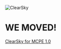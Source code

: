 ![ClearSky](https://github.com/ClearSkyTeam/ClearSky/blob/master/images/CSbanner.png)
# WE MOVED!
[ClearSky for MCPE 1.0](https://github.com/ClearSkyTeam/PocketMine-MP/tree/cs-1.0)
